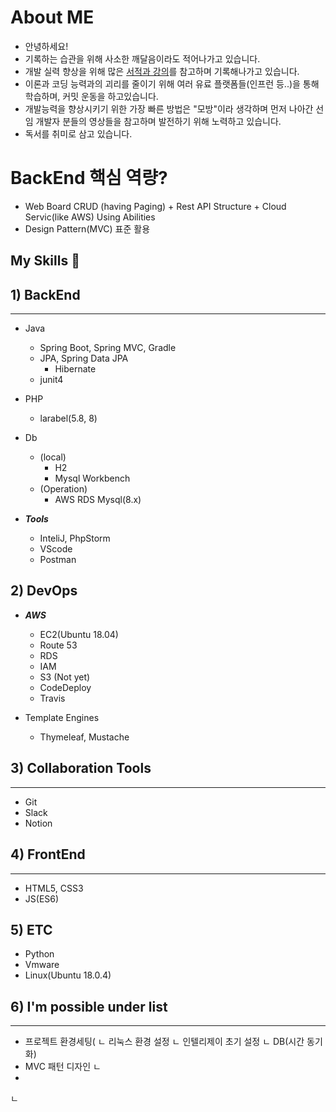 # About ME
 * 안녕하세요!
 * 기록하는 습관을 위해 사소한 깨달음이라도 적어나가고 있습니다.
 * 개발 실력 향상을 위해 많은 [서적과 강의](https://github.com/thsdimaker/Education-Books)를 참고하며 기록해나가고 있습니다.
 * 이론과 코딩 능력과의 괴리를 줄이기 위해 여러 유료 플랫폼들(인프런 등..)을 통해 학습하며, 커밋 운동을 하고있습니다.
 * 개발능력을 향상시키기 위한 가장 빠른 방법은 "모방"이라 생각하며 먼저 나아간 선임 개발자 분들의 영상들을 참고하며 발전하기 위해 노력하고 있습니다.
 * 독서를 취미로 삼고 있습니다.


# BackEnd 핵심 역량?

  * Web Board CRUD (having Paging) + Rest API Structure + Cloud Servic(like AWS) Using Abilities
  * Design Pattern(MVC) 표준 활용
  

## My Skills 👋

## 1) BackEnd
***


  * Java
    - Spring Boot, Spring MVC, Gradle
    - JPA, Spring Data JPA
      - Hibernate
    - junit4

  * PHP
    - larabel(5.8, 8)
  
  
  
  * Db
    - (local)
      - H2
      - Mysql Workbench
    - (Operation)
      - AWS RDS Mysql(8.x)



  
* ***Tools***
  * InteliJ, PhpStorm
  * VScode
  * Postman

## 2) DevOps

* ***AWS***

  - EC2(Ubuntu 18.04)
  - Route 53
  - RDS
  - IAM
  - S3
  (Not yet)
  - CodeDeploy
  - Travis
      


  
  
      
   
* Template Engines
  * Thymeleaf, Mustache

## 3) Collaboration Tools
***
  * Git
  * Slack
  * Notion
 
 
## 4) FrontEnd
***
* HTML5, CSS3
* JS(ES6)
   
## 5) ETC
* Python
* Vmware
* Linux(Ubuntu 18.0.4)



## 6) I'm possible under list
***


- 프로젝트 환경세팅(
ㄴ 리눅스 환경 설정
ㄴ 인텔리제이 초기 설정
ㄴ DB(시간 동기화)
- MVC 패턴 디자인
ㄴ
- 
ㄴ


<!--
**thsdimaker/thsdimaker** is a ✨ _special_ ✨ repository because its `README.md` (this file) appears on your GitHub profile.

Here are some ideas to get you started:

- 🔭 I’m currently working on ...
- 🌱 I’m currently learning ...
- 👯 I’m looking to collaborate on ...
- 🤔 I’m looking for help with ...
- 💬 Ask me about ...
- 📫 How to reach me: ...
- 😄 Pronouns: ...
- ⚡ Fun fact: ...
-->
